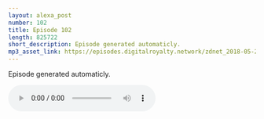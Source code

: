 ```yaml
---
layout: alexa_post
number: 102
title: Episode 102
length: 825722
short_description: Episode generated automaticly.
mp3_asset_link: https://episodes.digitalroyalty.network/zdnet_2018-05-24_01-00-03.mp3
---
```


Episode generated automaticly.

<audio controls>
    <source src="{{ page.mp3_asset_link }}" type="audio/mpeg">
</audio>
